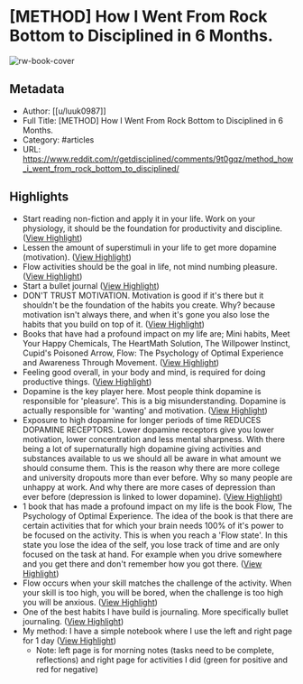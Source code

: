 # [METHOD] How I Went From Rock Bottom to Disciplined in 6 Months.

![rw-book-cover](https://readwise-assets.s3.amazonaws.com/media/uploaded_book_covers/profile_340329/apple-icon-57x57.png)

## Metadata
- Author: [[u/luuk0987]]
- Full Title: [METHOD] How I Went From Rock Bottom to Disciplined in 6 Months.
- Category: #articles
- URL: https://www.reddit.com/r/getdisciplined/comments/9t0gqz/method_how_i_went_from_rock_bottom_to_disciplined/

## Highlights
- Start reading non-fiction and apply it in your life. Work on your physiology, it should be the foundation for productivity and discipline. ([View Highlight](https://read.readwise.io/read/01gzajdc12yacd4h3r7xp85mf7))
- Lessen the amount of superstimuli in your life to get more dopamine (motivation). ([View Highlight](https://read.readwise.io/read/01gzajdhjvmsg4pf61k3tq24rz))
- Flow activities should be the goal in life, not mind numbing pleasure. ([View Highlight](https://read.readwise.io/read/01gzajdse9sqph1zrkkaz5ngp3))
- Start a bullet journal ([View Highlight](https://read.readwise.io/read/01gzajdxbe7swzsak6599rtkvn))
- DON'T TRUST MOTIVATION. Motivation is good if it's there but it shouldn't be the foundation of the habits you create. Why? because motivation isn't always there, and when it's gone you also lose the habits that you build on top of it. ([View Highlight](https://read.readwise.io/read/01gzaje6j863a1epey9k31x386))
- Books that have had a profound impact on my life are; Mini habits, Meet Your Happy Chemicals, The HeartMath Solution, The Willpower Instinct, Cupid's Poisoned Arrow, Flow: The Psychology of Optimal Experience and Awareness Through Movement. ([View Highlight](https://read.readwise.io/read/01gzajf5sr6m50efd9eycw2c0g))
- Feeling good overall, in your body and mind, is required for doing productive things. ([View Highlight](https://read.readwise.io/read/01gzajfm8brp77vj8aths00741))
- Dopamine is the key player here. Most people think dopamine is responsible for 'pleasure'. This is a big misunderstanding. Dopamine is actually responsible for 'wanting' and motivation. ([View Highlight](https://read.readwise.io/read/01gzajg08b257amtspzaxeysdc))
- Exposure to high dopamine for longer periods of time REDUCES DOPAMINE RECEPTORS. Lower dopamine receptors give you lower motivation, lower concentration and less mental sharpness. With there being a lot of supernaturally high dopamine giving activities and substances available to us we should all be aware in what amount we should consume them. This is the reason why there are more college and university dropouts more than ever before. Why so many people are unhappy at work. And why there are more cases of depression than ever before (depression is linked to lower dopamine). ([View Highlight](https://read.readwise.io/read/01gzajqtbprex0daq8m52fjmv8))
- 1 book that has made a profound impact on my life is the book Flow, The Psychology of Optimal Experience. The idea of the book is that there are certain activities that for which your brain needs 100% of it's power to be focused on the activity. This is when you reach a 'Flow state'. In this state you lose the idea of the self, you lose track of time and are only focused on the task at hand. For example when you drive somewhere and you get there and don't remember how you got there. ([View Highlight](https://read.readwise.io/read/01gzajgwq8vf0ktc6ar4v8p71s))
- Flow occurs when your skill matches the challenge of the activity. When your skill is too high, you will be bored, when the challenge is too high you will be anxious. ([View Highlight](https://read.readwise.io/read/01gzajh92qyerbp0pzn9h6q8h2))
- One of the best habits I have build is journaling. More specifically bullet journaling. ([View Highlight](https://read.readwise.io/read/01gzajj3ksa0cw4xyswx372fbt))
- My method: I have a simple notebook where I use the left and right page for 1 day ([View Highlight](https://read.readwise.io/read/01gzajmfyvwak8cd5f9npjr356))
    - Note: left page is for morning notes (tasks need to be complete, reflections) and right page for activities I did (green for positive and red for negative)
